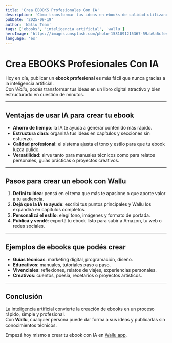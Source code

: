 ```yaml
---
title: 'Crea EBOOKS Profesionales Con IA'
description: 'Cómo transformar tus ideas en ebooks de calidad utilizando inteligencia artificial con Wallu.'
pubDate: '2025-09-19'
author: 'Wallu Team'
tags: ['ebooks', 'inteligencia artificial', 'wallu']
heroImage: 'https://images.unsplash.com/photo-1581091215367-59ab6a6cfe4d?w=800&h=400&fit=crop'
language: 'es'
---
```


# Crea EBOOKS Profesionales Con IA

Hoy en día, publicar un **ebook profesional** es más fácil que nunca gracias a la inteligencia artificial.  
Con *Wallu*, podés transformar tus ideas en un libro digital atractivo y bien estructurado en cuestión de minutos.  

---

## Ventajas de usar IA para crear tu ebook

- **Ahorro de tiempo**: la IA te ayuda a generar contenido más rápido.  
- **Estructura clara**: organizá tus ideas en capítulos y secciones sin esfuerzo.  
- **Calidad profesional**: el sistema ajusta el tono y estilo para que tu ebook luzca pulido.  
- **Versatilidad**: sirve tanto para manuales técnicos como para relatos personales, guías prácticas o proyectos creativos.  

---

## Pasos para crear un ebook con Wallu

1. **Definí tu idea**: pensá en el tema que más te apasione o que aporte valor a tu audiencia.  
2. **Dejá que la IA te ayude**: escribí tus puntos principales y Wallu los expandirá en capítulos completos.  
3. **Personalizá el estilo**: elegí tono, imágenes y formato de portada.  
4. **Publicá y vendé**: exportá tu ebook listo para subir a Amazon, tu web o redes sociales.  

---

## Ejemplos de ebooks que podés crear

- **Guías técnicas**: marketing digital, programación, diseño.  
- **Educativos**: manuales, tutoriales paso a paso.  
- **Vivenciales**: reflexiones, relatos de viajes, experiencias personales.  
- **Creativos**: cuentos, poesía, recetarios o proyectos artísticos.  

---

## Conclusión

La inteligencia artificial convierte la creación de ebooks en un proceso rápido, simple y profesional.  
Con **Wallu**, cualquier persona puede dar forma a sus ideas y publicarlas sin conocimientos técnicos.  

Empezá hoy mismo a crear tu ebook con IA en [Wallu.app](https://wallu.app).
